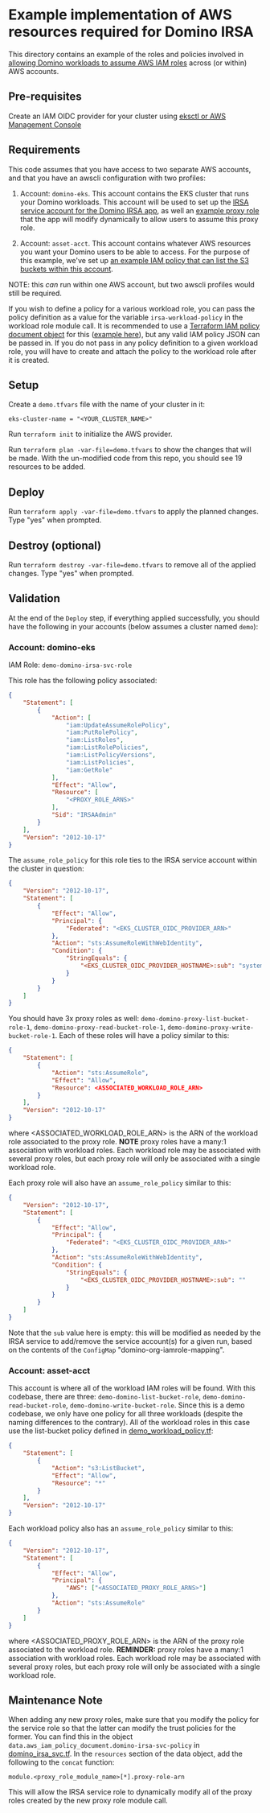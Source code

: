 # Example implementation of AWS resources required for Domino IRSA

This directory contains an example of the roles and policies involved in [allowing Domino workloads to assume AWS IAM roles](https://github.com/dominodatalab/irsa_installation)
across (or within) AWS accounts.

## Pre-requisites

Create an IAM OIDC provider for your cluster using [eksctl or AWS Management Console](https://docs.aws.amazon.com/eks/latest/userguide/enable-iam-roles-for-service-accounts.html)

## Requirements

This code assumes that you have access to two separate AWS accounts, and that you have an awscli configuration with two profiles:

1. Account: `domino-eks`. This account contains the EKS cluster that runs your Domino workloads. This account will be used to set up the [IRSA service account for the Domino IRSA app](domino_irsa_svc.tf), as well an [example proxy role](proxy_irsa.tf) that the app will modify dynamically to allow users to assume this proxy role.

2. Account: `asset-acct`. This account contains whatever AWS resources you want your Domino users to be able to access. For the purpose of this example,
we've set up [an example IAM policy that can list the S3 buckets within this account](demo_workload_policy.tf).

NOTE: this _can_ run within one AWS account, but two awscli profiles would still be required.

If you wish to define a policy for a various workload role, you can pass the policy definition as a value for the variable `irsa-workload-policy` in the workload role module call. It is recommended to use a [Terraform IAM policy document object](https://registry.terraform.io/providers/hashicorp/aws/latest/docs/data-sources/iam_policy_document) for this ([example here](demo_workload_policy.tf)), but any valid IAM policy JSON can be passed in. If you do not pass in any policy definition to a given workload role, you will have to create and attach the policy to the workload role after it is created.

## Setup

Create a `demo.tfvars` file with the name of your cluster in it:

```shell
eks-cluster-name = "<YOUR_CLUSTER_NAME>"
```

Run `terraform init` to initialize the AWS provider.

Run `terraform plan -var-file=demo.tfvars` to show the changes that will be made. With the un-modified code from this repo, you should see 19 resources to be added.

## Deploy

Run `terraform apply -var-file=demo.tfvars` to apply the planned changes. Type "yes" when prompted.

## Destroy (optional)

Run `terraform destroy -var-file=demo.tfvars` to remove all of the applied changes. Type "yes" when prompted.

## Validation

At the end of the `Deploy` step, if everything applied successfully, you should have the following in your accounts (below assumes a cluster named `demo`):

### Account: **domino-eks**

IAM Role: `demo-domino-irsa-svc-role`

This role has the following policy associated:
```json
{
    "Statement": [
        {
            "Action": [
                "iam:UpdateAssumeRolePolicy",
                "iam:PutRolePolicy",
                "iam:ListRoles",
                "iam:ListRolePolicies",
                "iam:ListPolicyVersions",
                "iam:ListPolicies",
                "iam:GetRole"
            ],
            "Effect": "Allow",
            "Resource": [
                "<PROXY_ROLE_ARNS>"
            ],
            "Sid": "IRSAAdmin"
        }
    ],
    "Version": "2012-10-17"
}
```

The `assume_role_policy` for this role ties to the IRSA service account within the cluster in question:

```json
{
    "Version": "2012-10-17",
    "Statement": [
        {
            "Effect": "Allow",
            "Principal": {
                "Federated": "<EKS_CLUSTER_OIDC_PROVIDER_ARN>"
            },
            "Action": "sts:AssumeRoleWithWebIdentity",
            "Condition": {
                "StringEquals": {
                    "<EKS_CLUSTER_OIDC_PROVIDER_HOSTNAME>:sub": "system:serviceaccount:domino-field:irsa"
                }
            }
        }
    ]
}
```

You should have 3x proxy roles as well: `demo-domino-proxy-list-bucket-role-1`, `demo-domino-proxy-read-bucket-role-1`, `demo-domino-proxy-write-bucket-role-1`. Each of these roles will have a policy similar to this:

```json
{
    "Statement": [
        {
            "Action": "sts:AssumeRole",
            "Effect": "Allow",
            "Resource": <ASSOCIATED_WORKLOAD_ROLE_ARN>
        }
    ],
    "Version": "2012-10-17"
}
```

where <ASSOCIATED_WORKLOAD_ROLE_ARN> is the ARN of the workload role associated to the proxy role. **NOTE** proxy roles have a many:1 association with workload roles. Each workload role may be associated with several proxy roles, but each proxy role will only be associated with a single workload role.

Each proxy role will also have an `assume_role_policy` similar to this:

```json
{
    "Version": "2012-10-17",
    "Statement": [
        {
            "Effect": "Allow",
            "Principal": {
                "Federated": "<EKS_CLUSTER_OIDC_PROVIDER_ARN>"
            },
            "Action": "sts:AssumeRoleWithWebIdentity",
            "Condition": {
                "StringEquals": {
                    "<EKS_CLUSTER_OIDC_PROVIDER_HOSTNAME>:sub": ""
                }
            }
        }
    ]
}
```

Note that the `sub` value here is empty: this will be modified as needed by the IRSA service to add/remove the service account(s) for a given run, based on the contents of the `ConfigMap` "domino-org-iamrole-mapping".

### Account: **asset-acct**

This account is where all of the workload IAM roles will be found. With this codebase, there are three: `demo-domino-list-bucket-role`, `demo-domino-read-bucket-role`, `demo-domino-write-bucket-role`. Since this is a demo codebase, we only have one policy for all three workloads (despite the naming differences to the contrary). All of the workload roles in this case use the list-bucket policy defined in [demo_workload_policy.tf](demo_workload_policy.tf):

```json
{
    "Statement": [
        {
            "Action": "s3:ListBucket",
            "Effect": "Allow",
            "Resource": "*"
        }
    ],
    "Version": "2012-10-17"
}
```

Each workload policy also has an `assume_role_policy` similar to this:

```json
{
    "Version": "2012-10-17",
    "Statement": [
        {
            "Effect": "Allow",
            "Principal": {
                "AWS": ["<ASSOCIATED_PROXY_ROLE_ARNS>"]
            },
            "Action": "sts:AssumeRole"
        }
    ]
}
```

where <ASSOCIATED_PROXY_ROLE_ARN> is the ARN of the proxy role associated to the workload role. **REMINDER:** proxy roles have a many:1 association with workload roles. Each workload role may be associated with several proxy roles, but each proxy role will only be associated with a single workload role.

## Maintenance Note

When adding any new proxy roles, make sure that you modify the policy for the service role so that the latter can modify the trust policies for the former. You can find this in the object `data.aws_iam_policy_document.domino-irsa-svc-policy` in [domino_irsa_svc.tf](domino_irsa_svc.tf). In the `resources` section of the data object, add the following to the `concat` function:

`module.<proxy_role_module_name>[*].proxy-role-arn`

This will allow the IRSA service role to dynamically modify all of the proxy roles created by the new proxy role module call.